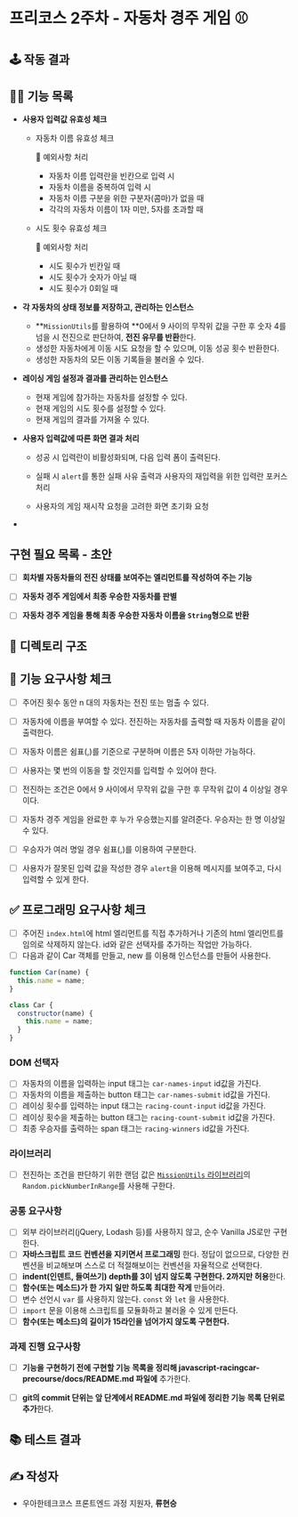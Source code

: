 # 프리코스 2주차 - 자동차 경주 게임 ⚾

## 🕹️ 작동 결과



## 💁‍♂️ 기능 목록

* **사용자 입력값 유효성 체크**

  * 자동차 이름 유효성 체크

    🎯 예외사항 처리

    * 자동차 이름 입력란을 빈칸으로 입력 시
    * 자동차 이름을 중복하여 입력 시
    * 자동차 이름 구분을 위한 구분자(콤마)가 없을 때
    * 각각의 자동차 이름이 1자 미만, 5자를 초과할 때
    
  * 시도 횟수 유효성 체크
  
    🎯 예외사항 처리
  
    * 시도 횟수가 빈칸일 때
    * 시도 횟수가 숫자가 아닐 때
    * 시도 횟수가 0회일 때
  
* **각 자동차의 상태 정보를 저장하고, 관리하는 인스턴스**

  * **`MissionUtils`를 활용하여 **0에서 9 사이의 무작위 값을 구한 후 숫자 4를 넘을 시 전진으로 판단하여, **전진 유무를 반환**한다.
  * 생성한 자동차에게 이동 시도 요청을 할 수 있으며, 이동 성공 횟수 반환한다.
  * 생성한 자동차의 모든 이동 기록들을 불러올 수 있다.

* **레이싱 게임 설정과 결과를 관리하는 인스턴스**

  * 현재 게임에 참가하는 자동차를 설정할 수 있다.
  * 현재 게임의 시도 횟수를 설정할 수 있다.
  * 현재 게임의 결과를 가져올 수 있다.

* **사용자 입력값에 따른 화면 결과 처리**

  * 성공 시  입력란이 비활성화되며, 다음 입력 폼이 출력된다.

  * 실패 시 `alert`를 통한 실패 사유 출력과 사용자의 재입력을 위한 입력란 포커스 처리

  * 사용자의 게임 재시작 요청을 고려한 화면 초기화 요청

* 




## 구현 필요 목록 - 초안

* [ ] **회차별 자동차들의 전진 상태를 보여주는 엘리먼트를 작성하여 주는 기능**
* [ ] **자동차 경주 게임에서 최종 우승한 자동차를 판별**
* [ ] **자동차 경주 게임을 통해 최종 우승한 자동차 이름을 `String`형으로 반환**



## 📁 디렉토리 구조





## 🎯 기능 요구사항 체크

- [ ] 주어진 횟수 동안 n 대의 자동차는 전진 또는 멈출 수 있다.
- [ ] 자동차에 이름을 부여할 수 있다. 전진하는 자동차를 출력할 때 자동차 이름을 같이 출력한다.
- [ ] 자동차 이름은 쉼표(,)를 기준으로 구분하며 이름은 5자 이하만 가능하다.
- [ ] 사용자는 몇 번의 이동을 할 것인지를 입력할 수 있어야 한다.
- [ ] 전진하는 조건은 0에서 9 사이에서 무작위 값을 구한 후 무작위 값이 4 이상일 경우이다.
- [ ] 자동차 경주 게임을 완료한 후 누가 우승했는지를 알려준다. 우승자는 한 명 이상일 수 있다.
- [ ] 우승자가 여러 명일 경우 쉼표(,)를 이용하여 구분한다.
- [ ] 사용자가 잘못된 입력 값을 작성한 경우 `alert`을 이용해 메시지를 보여주고, 다시 입력할 수 있게 한다.



## ✅ 프로그래밍 요구사항 체크

- [ ] 주어진 `index.html`에 html 엘리먼트를 직접 추가하거나 기존의 html 엘리먼트를 임의로 삭제하지 않는다. id와 같은 선택자를 추가하는 작업만 가능하다.
- [ ] 다음과 같이 Car 객체를 만들고, new 를 이용해 인스턴스를 만들어 사용한다.

```javascript
function Car(name) {
  this.name = name;
}

class Car {
  constructor(name) {
    this.name = name;
  }
}
```

### DOM 선택자

- [ ] 자동차의 이름을 입력하는 input 태그는 `car-names-input` id값을 가진다.
- [ ] 자동차의 이름을 제출하는 button 태그는 `car-names-submit` id값을 가진다.
- [ ] 레이싱 횟수를 입력하는 input 태그는 `racing-count-input` id값을 가진다.
- [ ] 레이싱 횟수을 제출하는 button 태그는 `racing-count-submit` id값을 가진다.
- [ ] 최종 우승자를 출력하는 span 태그는 `racing-winners` id값을 가진다.

### 라이브러리

- [ ] 전진하는 조건을 판단하기 위한 랜덤 값은 [`MissionUtils` 라이브러리](https://github.com/woowacourse-projects/javascript-mission-utils#mission-utils)의 `Random.pickNumberInRange`를 사용해 구한다.

### 공통 요구사항

- [ ] 외부 라이브러리(jQuery, Lodash 등)를 사용하지 않고, 순수 Vanilla JS로만 구현한다.
- [ ] **자바스크립트 코드 컨벤션을 지키면서 프로그래밍** 한다. 정답이 없으므로, 다양한 컨벤션을 비교해보며 스스로 더 적절해보이는 컨벤션을 자율적으로 선택한다.
- [ ] **indent(인덴트, 들여쓰기) depth를 3이 넘지 않도록 구현한다. 2까지만 허용**한다.
- [ ] **함수(또는 메소드)가 한 가지 일만 하도록 최대한 작게** 만들어라.
- [ ] 변수 선언시 `var` 를 사용하지 않는다. `const` 와 `let` 을 사용한다.
- [ ] `import` 문을 이용해 스크립트를 모듈화하고 불러올 수 있게 만든다.
- [ ] **함수(또는 메소드)의 길이가 15라인을 넘어가지 않도록 구현한다.**

### 과제 진행 요구사항

- [ ] **기능을 구현하기 전에 구현할 기능 목록을 정리해 javascript-racingcar-precourse/docs/README.md 파일에** 추가한다.
- [ ] **git의 commit 단위는 앞 단계에서 README.md 파일에 정리한 기능 목록 단위로 추가**한다.



## 📚 테스트 결과





## ✍️ 작성자

* 우아한테크코스 프론트엔드 과정 지원자, **류현승**


